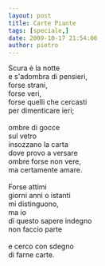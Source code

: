 ```yaml
---
layout: post
title: Carte Piante
tags: [speciale,]
date: 2009-10-17 21:54:00
author: pietro
---
```

Scura è la notte<br/>e s'adombra di pensieri,<br/>forse strani,<br/>forse veri,<br/>forse quelli che cercasti<br/>per dimenticare ieri;<br/><br/>ombre di gocce<br/>sul vetro<br/>insozzano la carta<br/>dove provo a versare<br/>ombre forse non vere,<br/>ma certamente amare.<br/><br/>Forse attimi<br/>giorni anni o istanti<br/>mi distinguono,<br/>ma io<br/>di questo sapere indegno<br/>non faccio parte<br/><br/>e cerco con sdegno<br/>di farne carte.
